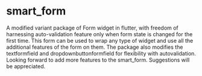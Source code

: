 # smart_form
A modified variant package of Form widget in flutter, with freedom of harnessing auto-validation feature only when form state is changed for the first time. This form can be used to wrap any type of widget and use all the additional features of the form on them. The package also modifies the textformfield and dropdownbuttonformfield for flexibility with autovalidation. Looking forward to add more features to the smart_form. Suggestions will be appreciated.
